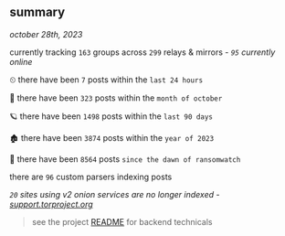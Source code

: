 
## summary
_october 28th, 2023_

currently tracking `163` groups across `299` relays & mirrors - _`95` currently online_

⏲ there have been `7` posts within the `last 24 hours`

🦈 there have been `323` posts within the `month of october`

🪐 there have been `1498` posts within the `last 90 days`

🏚 there have been `3874` posts within the `year of 2023`

🦕 there have been `8564` posts `since the dawn of ransomwatch`

there are `96` custom parsers indexing posts

_`20` sites using v2 onion services are no longer indexed - [support.torproject.org](https://support.torproject.org/onionservices/v2-deprecation/)_

> see the project [README](https://github.com/joshhighet/ransomwatch#ransomwatch--) for backend technicals
